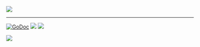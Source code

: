 <img src="http://tjholowaychuk.com:6000/svg/title/APEX/ACTIONS">

---

[![GoDoc](https://godoc.org/github.com/apex/actions?status.svg)](https://godoc.org/github.com/apex/actions)
![](https://img.shields.io/badge/license-MIT-blue.svg)
![](https://img.shields.io/badge/status-stable-green.svg)

<a href="https://apex.sh"><img src="http://tjholowaychuk.com:6000/svg/sponsor"></a>
